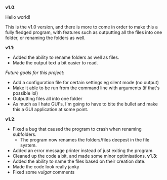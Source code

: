 **v1.0**:

  Hello world!

  This is the v1.0 version, and there is more to come in order to make this a fully fledged program, with features such as outputting all the files into one folder, or renaming the folders as well.

**v1.1**:
  - Added the ability to rename folders as well as files.
  - Made the output text a bit easier to read.

  *Future goals for this project*:
  - Add a configuration file for certain settings eg silent mode (no output)
  - Make it able to be run from the command line with arguments (if that's possible lol)
  - Outputting files all into one folder
  - As much as I hate GUI's, I'm going to have to bite the bullet and make this a GUI application at some point.

**v1.2**:
  - Fixed a bug that caused the program to crash when renaming subfolders.
    - The program now renames the folders/files deepest in the file system.
  - Added an error message printer instead of just exiting the program.
  - Cleaned up the code a bit, and made some minor optimisations.
**v1.3**:
  - Added the ability to name the files based on their creation date.
  - Made the code look really janky
  - Fixed some *vulgar* comments
